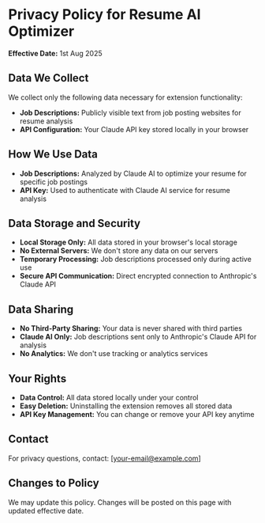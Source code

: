 # Privacy Policy for Resume AI Optimizer

**Effective Date:** 1st Aug 2025

## Data We Collect
We collect only the following data necessary for extension functionality:
- **Job Descriptions:** Publicly visible text from job posting websites for resume analysis
- **API Configuration:** Your Claude API key stored locally in your browser

## How We Use Data
- **Job Descriptions:** Analyzed by Claude AI to optimize your resume for specific job postings
- **API Key:** Used to authenticate with Claude AI service for resume analysis

## Data Storage and Security
- **Local Storage Only:** All data stored in your browser's local storage
- **No External Servers:** We don't store any data on our servers
- **Temporary Processing:** Job descriptions processed only during active use
- **Secure API Communication:** Direct encrypted connection to Anthropic's Claude API

## Data Sharing
- **No Third-Party Sharing:** Your data is never shared with third parties
- **Claude AI Only:** Job descriptions sent only to Anthropic's Claude API for analysis
- **No Analytics:** We don't use tracking or analytics services

## Your Rights
- **Data Control:** All data stored locally under your control
- **Easy Deletion:** Uninstalling the extension removes all stored data
- **API Key Management:** You can change or remove your API key anytime

## Contact
For privacy questions, contact: [your-email@example.com]

## Changes to Policy
We may update this policy. Changes will be posted on this page with updated effective date.
